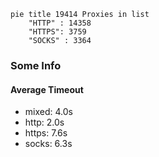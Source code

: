 
```mermaid
pie title 19414 Proxies in list
    "HTTP" : 14358
    "HTTPS": 3759
    "SOCKS" : 3364
```

### Some Info
#### Average Timeout

- mixed: 4.0s
- http: 2.0s
- https: 7.6s
- socks: 6.3s
